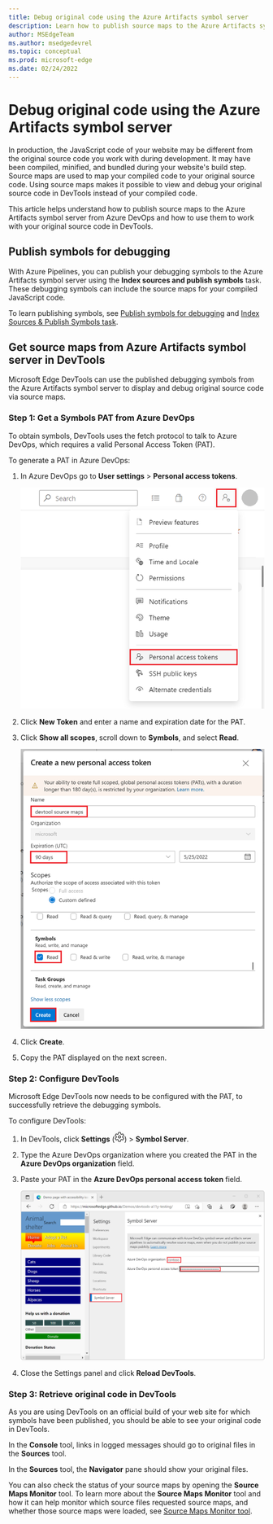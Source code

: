 ```yaml
---
title: Debug original code using the Azure Artifacts symbol server
description: Learn how to publish source maps to the Azure Artifacts symbol server from Azure DevOps to debug original source code in DevTools.
author: MSEdgeTeam
ms.author: msedgedevrel
ms.topic: conceptual
ms.prod: microsoft-edge
ms.date: 02/24/2022
---
```


# Debug original code using the Azure Artifacts symbol server

In production, the JavaScript code of your website may be different from the original source code you work with during development. It may have been compiled, minified, and bundled during your website's build step. Source maps are used to map your compiled code to your original source code. Using source maps makes it possible to view and debug your original source code in DevTools instead of your compiled code.

This article helps understand how to publish source maps to the Azure Artifacts symbol server from Azure DevOps and how to use them to work with your original source code in DevTools.


<!-- ====================================================================== -->
## Publish symbols for debugging

With Azure Pipelines, you can publish your debugging symbols to the Azure Artifacts symbol server using the **Index sources and publish symbols** task. These debugging symbols can include the source maps for your compiled JavaScript code.

To learn publishing symbols, see [Publish symbols for debugging](/azure/devops/pipelines/artifacts/symbols) and [Index Sources & Publish Symbols task](/azure/devops/pipelines/tasks/build/index-sources-publish-symbols).


<!-- ====================================================================== -->
## Get source maps from Azure Artifacts symbol server in DevTools

Microsoft Edge DevTools can use the published debugging symbols from the Azure Artifacts symbol server to display and debug original source code via source maps.

### Step 1: Get a Symbols PAT from Azure DevOps

To obtain symbols, DevTools uses the fetch protocol to talk to Azure DevOps, which requires a valid Personal Access Token (PAT).

To generate a PAT in Azure DevOps:

1. In Azure DevOps go to **User settings** > **Personal access tokens**.
    
   ![The User settings menu in Azure DevOps, with the Personal access tokens item](images/ado-pat-settings.png)

1. Click **New Token** and enter a name and expiration date for the PAT.

1. Click **Show all scopes**, scroll down to **Symbols**, and select **Read**.

   ![The new PAT configuration screen, with the Symbols read scope enabled](images/ado-pat-config.png)

1. Click **Create**.

1. Copy the PAT displayed on the next screen.

### Step 2: Configure DevTools

Microsoft Edge DevTools now needs to be configured with the PAT, to successfully retrieve the debugging symbols.

To configure DevTools:

1. In DevTools, click **Settings** (![Settings icon.](../media/settings-gear-icon-light-theme.png)) > **Symbol Server**.

1. Type the Azure DevOps organization where you created the PAT in the **Azure DevOps organization** field.

1. Paste your PAT in the **Azure DevOps personal access token** field.

   ![The Symbol Server configuration screen in DevTools settings](images/ado-pat-devtools.png)

1. Close the Settings panel and click **Reload DevTools**.

### Step 3: Retrieve original code in DevTools

As you are using DevTools on an official build of your web site for which symbols have been published, you should be able to see your original code in DevTools.

In the **Console** tool, links in logged messages should go to original files in the **Sources** tool. 

In the **Sources** tool, the **Navigator** pane should show your original files.

You can also check the status of your source maps by opening the **Source Maps Monitor** tool. To learn more about the **Source Maps Monitor** tool and how it can help monitor which source files requested source maps, and whether those source maps were loaded, see [Source Maps Monitor tool](../source-maps-monitor/source-maps-monitor-tool).
